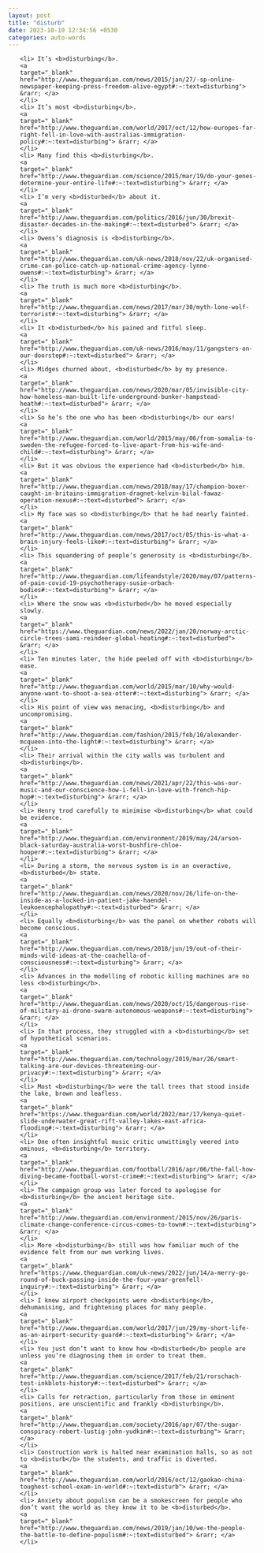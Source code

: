 ```yaml
---
layout: post
title: "disturb"
date: 2023-10-10 12:34:56 +0530
categories: auto-words
---
```

<ol>

    <li> It’s <b>disturbing</b>.
    <a 
    target="_blank" 
    href="http://www.theguardian.com/news/2015/jan/27/-sp-online-newspaper-keeping-press-freedom-alive-egypt#:~:text=disturbing"> &rarr; </a>
    </li>
    <li> It’s most <b>disturbing</b>.
    <a 
    target="_blank" 
    href="http://www.theguardian.com/world/2017/oct/12/how-europes-far-right-fell-in-love-with-australias-immigration-policy#:~:text=disturbing"> &rarr; </a>
    </li>
    <li> Many find this <b>disturbing</b>.
    <a 
    target="_blank" 
    href="http://www.theguardian.com/science/2015/mar/19/do-your-genes-determine-your-entire-life#:~:text=disturbing"> &rarr; </a>
    </li>
    <li> I’m very <b>disturbed</b> about it.
    <a 
    target="_blank" 
    href="http://www.theguardian.com/politics/2016/jun/30/brexit-disaster-decades-in-the-making#:~:text=disturbed"> &rarr; </a>
    </li>
    <li> Owens’s diagnosis is <b>disturbing</b>.
    <a 
    target="_blank" 
    href="http://www.theguardian.com/uk-news/2018/nov/22/uk-organised-crime-can-police-catch-up-national-crime-agency-lynne-owens#:~:text=disturbing"> &rarr; </a>
    </li>
    <li> The truth is much more <b>disturbing</b>.
    <a 
    target="_blank" 
    href="http://www.theguardian.com/news/2017/mar/30/myth-lone-wolf-terrorist#:~:text=disturbing"> &rarr; </a>
    </li>
    <li> It <b>disturbed</b> his pained and fitful sleep.
    <a 
    target="_blank" 
    href="http://www.theguardian.com/uk-news/2016/may/11/gangsters-on-our-doorstep#:~:text=disturbed"> &rarr; </a>
    </li>
    <li> Midges churned about, <b>disturbed</b> by my presence.
    <a 
    target="_blank" 
    href="http://www.theguardian.com/news/2020/mar/05/invisible-city-how-homeless-man-built-life-underground-bunker-hampstead-heath#:~:text=disturbed"> &rarr; </a>
    </li>
    <li> So he’s the one who has been <b>disturbing</b> our ears!
    <a 
    target="_blank" 
    href="http://www.theguardian.com/world/2015/may/06/from-somalia-to-sweden-the-refugee-forced-to-live-apart-from-his-wife-and-child#:~:text=disturbing"> &rarr; </a>
    </li>
    <li> But it was obvious the experience had <b>disturbed</b> him.
    <a 
    target="_blank" 
    href="http://www.theguardian.com/news/2018/may/17/champion-boxer-caught-in-britains-immigration-dragnet-kelvin-bilal-fawaz-operation-nexus#:~:text=disturbed"> &rarr; </a>
    </li>
    <li> My face was so <b>disturbing</b> that he had nearly fainted.
    <a 
    target="_blank" 
    href="http://www.theguardian.com/news/2017/oct/05/this-is-what-a-brain-injury-feels-like#:~:text=disturbing"> &rarr; </a>
    </li>
    <li> This squandering of people’s generosity is <b>disturbing</b>.
    <a 
    target="_blank" 
    href="http://www.theguardian.com/lifeandstyle/2020/may/07/patterns-of-pain-covid-19-psychotherapy-susie-orbach-bodies#:~:text=disturbing"> &rarr; </a>
    </li>
    <li> Where the snow was <b>disturbed</b> he moved especially slowly.
    <a 
    target="_blank" 
    href="https://www.theguardian.com/news/2022/jan/20/norway-arctic-circle-trees-sami-reindeer-global-heating#:~:text=disturbed"> &rarr; </a>
    </li>
    <li> Ten minutes later, the hide peeled off with <b>disturbing</b> ease.
    <a 
    target="_blank" 
    href="http://www.theguardian.com/world/2015/mar/10/why-would-anyone-want-to-shoot-a-sea-otter#:~:text=disturbing"> &rarr; </a>
    </li>
    <li> His point of view was menacing, <b>disturbing</b> and uncompromising.
    <a 
    target="_blank" 
    href="http://www.theguardian.com/fashion/2015/feb/10/alexander-mcqueen-into-the-light#:~:text=disturbing"> &rarr; </a>
    </li>
    <li> Their arrival within the city walls was turbulent and <b>disturbing</b>.
    <a 
    target="_blank" 
    href="http://www.theguardian.com/news/2021/apr/22/this-was-our-music-and-our-conscience-how-i-fell-in-love-with-french-hip-hop#:~:text=disturbing"> &rarr; </a>
    </li>
    <li> Henry trod carefully to minimise <b>disturbing</b> what could be evidence.
    <a 
    target="_blank" 
    href="http://www.theguardian.com/environment/2019/may/24/arson-black-saturday-australia-worst-bushfire-chloe-hooper#:~:text=disturbing"> &rarr; </a>
    </li>
    <li> During a storm, the nervous system is in an overactive, <b>disturbed</b> state.
    <a 
    target="_blank" 
    href="http://www.theguardian.com/news/2020/nov/26/life-on-the-inside-as-a-locked-in-patient-jake-haendel-leukoencephalopathy#:~:text=disturbed"> &rarr; </a>
    </li>
    <li> Equally <b>disturbing</b> was the panel on whether robots will become conscious.
    <a 
    target="_blank" 
    href="http://www.theguardian.com/news/2018/jun/19/out-of-their-minds-wild-ideas-at-the-coachella-of-consciousness#:~:text=disturbing"> &rarr; </a>
    </li>
    <li> Advances in the modelling of robotic killing machines are no less <b>disturbing</b>.
    <a 
    target="_blank" 
    href="http://www.theguardian.com/news/2020/oct/15/dangerous-rise-of-military-ai-drone-swarm-autonomous-weapons#:~:text=disturbing"> &rarr; </a>
    </li>
    <li> In that process, they struggled with a <b>disturbing</b> set of hypothetical scenarios.
    <a 
    target="_blank" 
    href="http://www.theguardian.com/technology/2019/mar/26/smart-talking-are-our-devices-threatening-our-privacy#:~:text=disturbing"> &rarr; </a>
    </li>
    <li> Most <b>disturbing</b> were the tall trees that stood inside the lake, brown and leafless.
    <a 
    target="_blank" 
    href="https://www.theguardian.com/world/2022/mar/17/kenya-quiet-slide-underwater-great-rift-valley-lakes-east-africa-flooding#:~:text=disturbing"> &rarr; </a>
    </li>
    <li> One often insightful music critic unwittingly veered into ominous, <b>disturbing</b> territory.
    <a 
    target="_blank" 
    href="http://www.theguardian.com/football/2016/apr/06/the-fall-how-diving-became-football-worst-crime#:~:text=disturbing"> &rarr; </a>
    </li>
    <li> The campaign group was later forced to apologise for <b>disturbing</b> the ancient heritage site.
    <a 
    target="_blank" 
    href="http://www.theguardian.com/environment/2015/nov/26/paris-climate-change-conference-circus-comes-to-town#:~:text=disturbing"> &rarr; </a>
    </li>
    <li> More <b>disturbing</b> still was how familiar much of the evidence felt from our own working lives.
    <a 
    target="_blank" 
    href="https://www.theguardian.com/uk-news/2022/jun/14/a-merry-go-round-of-buck-passing-inside-the-four-year-grenfell-inquiry#:~:text=disturbing"> &rarr; </a>
    </li>
    <li> I knew airport checkpoints were <b>disturbing</b>, dehumanising, and frightening places for many people.
    <a 
    target="_blank" 
    href="http://www.theguardian.com/world/2017/jun/29/my-short-life-as-an-airport-security-guard#:~:text=disturbing"> &rarr; </a>
    </li>
    <li> You just don’t want to know how <b>disturbed</b> people are unless you’re diagnosing them in order to treat them.
    <a 
    target="_blank" 
    href="http://www.theguardian.com/science/2017/feb/21/rorschach-test-inkblots-history#:~:text=disturbed"> &rarr; </a>
    </li>
    <li> Calls for retraction, particularly from those in eminent positions, are unscientific and frankly <b>disturbing</b>.
    <a 
    target="_blank" 
    href="http://www.theguardian.com/society/2016/apr/07/the-sugar-conspiracy-robert-lustig-john-yudkin#:~:text=disturbing"> &rarr; </a>
    </li>
    <li> Construction work is halted near examination halls, so as not to <b>disturb</b> the students, and traffic is diverted.
    <a 
    target="_blank" 
    href="http://www.theguardian.com/world/2016/oct/12/gaokao-china-toughest-school-exam-in-world#:~:text=disturb"> &rarr; </a>
    </li>
    <li> Anxiety about populism can be a smokescreen for people who don’t want the world as they know it to be <b>disturbed</b>.
    <a 
    target="_blank" 
    href="http://www.theguardian.com/news/2019/jan/10/we-the-people-the-battle-to-define-populism#:~:text=disturbed"> &rarr; </a>
    </li>